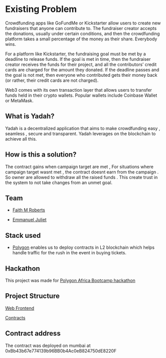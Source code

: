 #  Existing Problem
Crowdfunding apps like GoFundMe or Kickstarter allow users to create new fundraisers that anyone can contribute to. The fundraiser creator accepts the donations, usually under certain conditions, and then the crowdfunding platform takes a small percentage of the money as their share. Everybody wins.

For a platform like Kickstarter, the fundraising goal must be met by a deadline to release funds. If the goal is met in time, then the fundraiser creator receives the funds for their project, and all the contributors’ credit cards are charged for the amount they donated. If the deadline passes and the goal is not met, then everyone who contributed gets their money back (or rather, their credit cards are not charged).

Web3 comes with its own transaction layer that allows users to transfer funds held in their crypto wallets. Popular wallets include Coinbase Wallet or MetaMask.



## What is Yadah?
Yadah is a decentralized application that aims to make crowdfunding easy , seamless , secure and transparent. Yadah leverages on the blockchain to achieve all this.


## How is this a solution?
The contract gains when campaign target are met , For situations where campaign target wasnt met , the contract doesnt earn from the campaign . So owner are allowed to withdraw all the raised funds . This create trust in the system to not take changes from an unmet goal.

## Team
- [Faith M Roberts](https://github.com/faytey)

- [Emmanuel Juliet](https://github.com/Immanuelolivia1)

## Stack used
- [Polygon](https://polygon.technology/) enables us to deploy contracts in L2 blockchain which helps handle traffic for the rush in the event in buying tickets.

## Hackathon
This project was made for [Polygon Africa Bootcamp hackathon](https://polygon.technology/africa-bootcamp/)

## Project Structure
[Web Frontend](yadah-3577ad.spheron.app)

[Contracts](github.com/faytey/yadah/)

## Contract address
The contract was deployed on mumbai at 0xBb43b67e774139b96BB0b4Ac0eB824750dE8220F


